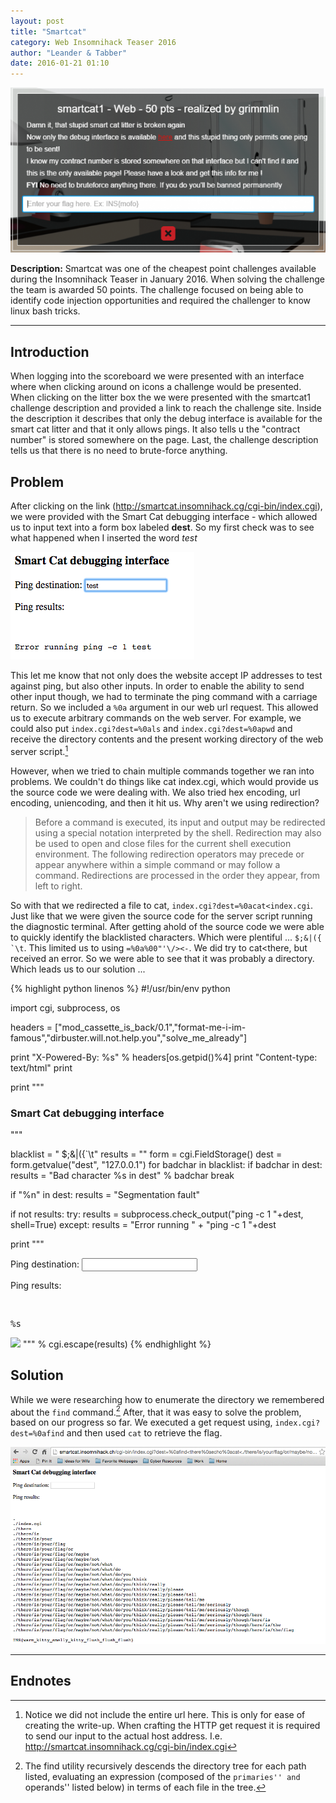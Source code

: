 ```yaml
---
layout: post
title: "Smartcat"
category: Web Insomnihack Teaser 2016
author: "Leander & Tabber"
date: 2016-01-21 01:10
---
```

![scoreboard](/images/2016-Insomnihack-Teaser/smartcat-scoreboard.png)

<strong>Description:</strong> Smartcat was one of the cheapest point challenges available during the Insomnihack Teaser in January 2016. When solving the challenge the team is awarded 50 points. The challenge focused on being able to identify code injection opportunities and required the challenger to know linux bash tricks.
<!--break-->

------

## Introduction

When logging into the scoreboard we were presented with an interface where when clicking around on icons a challenge would be presented. When clicking on the litter box the we were presented with the smartcat1 challenge description and provided a link to reach the challenge site. Inside the description it describes that only the debug interface is available for the smart cat litter and that it only allows pings. It also tells u the "contract number" is stored somewhere on the page. Last, the challenge description tells us that there is no need to brute-force anything.

## Problem

After clicking on the link (<http://smartcat.insomnihack.cg/cgi-bin/index.cgi>), we were provided with the Smart Cat debugging interface - which allowed us to input text into a form box labeled <strong>dest</strong>. So my first check was to see what happened when I inserted the word <em>test</em>

![test case](/images/2016-Insomnihack-Teaser/smartcat-test.png)

This let me know that not only does the website accept IP addresses to test against ping, but also other inputs. In order to enable the ability to send other input though, we had to terminate the ping command with a carriage return. So we included a ```%0a``` argument in our web url request. This allowed us to execute arbitrary commands on the web server. For example, we could also put ```index.cgi?dest=%0als``` and ```index.cgi?dest=%0apwd``` and receive the directory contents and the present working directory of the web server script.[^1]

However, when we tried to chain multiple commands together we ran into problems. We couldn't do things like cat index.cgi, which would provide us the source code we were dealing with. We also tried hex encoding, url encoding, uniencoding, and then it hit us. Why aren't we using redirection?

> Before  a  command is executed, its input and output may be redirected using a special notation interpreted by the shell.  Redirection may also be used to  open  and close files for the current shell execution environment.  The following redirection operators may precede or appear anywhere within a simple command or  may  follow  a command.   Redirections are processed in the order they appear, from left to right.

So with that we redirected a file to cat, ```index.cgi?dest=%0acat<index.cgi```. Just like that we were given the source code for the server script running the diagnostic terminal. After getting ahold of the source code we were able to quickly identify the blacklisted characters. Which were plentiful ... ```$;&|({ `\t```. This limited us to using ```=%0a%00"'\/><-```. We did try to cat<there, but received an error. So we were able to see that it was probably a directory. Which leads us to our solution ...

{% highlight python linenos %}
#!/usr/bin/env python

import cgi, subprocess, os

headers = ["mod_cassette_is_back/0.1","format-me-i-im-famous","dirbuster.will.not.help.you","solve_me_already"]

print "X-Powered-By: %s" % headers[os.getpid()%4]
print "Content-type: text/html"
print

print """
<html>

<head><title>Can I haz Smart Cat ???</title></head>

<body>

<h3> Smart Cat debugging interface </h3>
"""

blacklist = " $;&|({`\t"
results = ""
form = cgi.FieldStorage()
dest = form.getvalue("dest", "127.0.0.1")
for badchar in blacklist:
if badchar in dest:
results = "Bad character %s in dest" % badchar
break

if "%n" in dest:
results = "Segmentation fault"

if not results:
try:
results = subprocess.check_output("ping -c 1 "+dest, shell=True)
except:
results = "Error running " + "ping -c 1 "+dest


print """

<form method="post" action="index.cgi">
<p>Ping destination: <input type="text" name="dest"/></p>
</form>

<p>Ping results:</p><br/>
<pre>%s</pre>

<img src="../img/cat.jpg"/>

</body>

</html>
""" % cgi.escape(results)
{% endhighlight %}

## Solution
While we were researching how to enumerate the directory we remembered about the ```find``` command.[^2] After, that it was easy to solve the problem, based on our progress so far. We executed a get request using, ```index.cgi?dest=%0afind``` and then used ```cat``` to retrieve the flag.

![solution](/images/2016-Insomnihack-Teaser/smartcat-solution.png)

------

## Endnotes

[^1]: Notice we did not include the entire url here. This is only for ease of creating the write-up. When crafting the HTTP get request it is required to send our input to the actual host address. I.e. http://smartcat.insomnihack.cg/cgi-bin/index.cgi

[^2]: The find utility recursively descends the directory tree for each path listed, evaluating an expression (composed of the ``primaries'' and ``operands'' listed below) in terms of each file in the tree.
